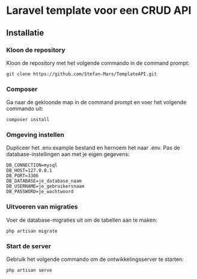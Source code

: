 # Laravel template voor een CRUD API

## Installatie

### Kloon de repository

Kloon de repository met het volgende commando in de command prompt:

    git clone https://github.com/Stefan-Mars/TemplateAPI.git

### Composer

Ga naar de gekloonde map in de command prompt en voer het volgende commando uit:

    composer install

### Omgeving instellen

Dupliceer het .env.example bestand en hernoem het naar .env. Pas de database-instellingen aan met je eigen gegevens:

    DB_CONNECTION=mysql
    DB_HOST=127.0.0.1
    DB_PORT=3306
    DB_DATABASE=je_database_naam
    DB_USERNAME=je_gebruikersnaam
    DB_PASSWORD=je_wachtwoord

### Uitvoeren van migraties

Voer de database-migraties uit om de tabellen aan te maken:

    php artisan migrate

### Start de server

Gebruik het volgende commando om de ontwikkelingsserver te starten:

    php artisan serve

